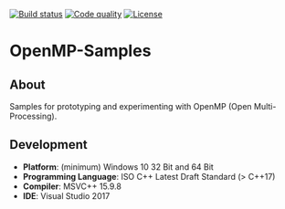[![Build status][s1]][av] [![Code quality][s2]][co] [![License][s3]][li]

[s1]: https://ci.appveyor.com/api/projects/status/cat6vmtuwwx6mthr?svg=true
[s2]: https://api.codacy.com/project/badge/Grade/6bfd1d26e23f4b3598f7bc9b255c6182
[s3]: https://img.shields.io/badge/license-GPL%203.0-blue.svg

[av]: https://ci.appveyor.com/project/matt77hias/openmp-samples
[co]: https://www.codacy.com/app/matt77hias/OpenMP-Samples?utm_source=github.com&amp;utm_medium=referral&amp;utm_content=matt77hias/OpenMP-Samples&amp;utm_campaign=Badge_Grade
[li]: https://raw.githubusercontent.com/matt77hias/OpenMP-Samples/master/LICENSE.txt

# OpenMP-Samples

## About
Samples for prototyping and experimenting with OpenMP (Open Multi-Processing).

## Development
* **Platform**: (minimum) Windows 10 32 Bit and 64 Bit
* **Programming Language**: ISO C++ Latest Draft Standard (> C++17)
* **Compiler**: MSVC++ 15.9.8
* **IDE**: Visual Studio 2017
